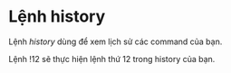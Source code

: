 # Lệnh history

Lệnh _history_ dùng để xem lịch sử các command của bạn.

Lệnh !12 sẽ thực hiện lệnh thứ 12 trong history của bạn.

